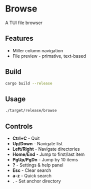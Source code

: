 # Browse

A TUI file browser

## Features

- Miller column navigation
- File preview - primative, text-based

## Build

```bash
cargo build --release
```

## Usage

```bash
./target/release/browse
```

## Controls

- **Ctrl+C** - Quit
- **Up/Down** - Navigate list
- **Left/Right** - Navigate directories  
- **Home/End** - Jump to first/last item
- **PgUp/PgDn** - Jump by 10 items
- **?** - Settings & help panel
- **Esc** - Clear search
- **a-z** - Quick search
- **.** - Set anchor directory

